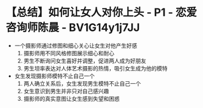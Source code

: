 # 【总结】如何让女人对你上头 - P1 - 恋爱咨询师陈晨 - BV1G14y1j7JJ

-   一个摄影师通过修图和细心关心让女生对他产生好感
    1.  摄影师用不同风格修图展示细心和耐心
    2.  男生不断询问女生喜好并调整，促进两人成为好朋友
    3.  男生坦率表达对人体艺术摄影的热情，吸引女生成为他的模特
-   女生发现摄影师模特不止自己一个
    1.  两人确立关系后，女生发现男生模特不止自己一个
    2.  女生意识到男生并非只对自己感兴趣
    3.  摄影师的真实意图让女生感到失望和困惑